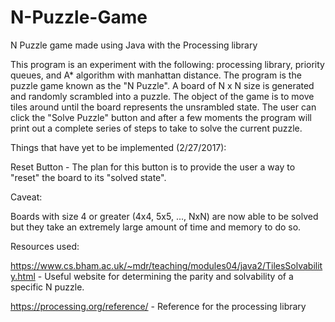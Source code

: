 # N-Puzzle-Game
N Puzzle game made using Java with the Processing library

This program is an experiment with the following: processing library, priority queues, and A* algorithm with manhattan distance. The program is the puzzle game known as the "N Puzzle". A board of N x N size is generated and randomly scrambled into a puzzle.  The object of the game is to move tiles around until the board represents the unsrambled state.  The user can click the "Solve Puzzle" button and after a few moments the program will print out a complete series of steps to take to solve the current puzzle.  

Things that have yet to be implemented (2/27/2017):

Reset Button - The plan for this button is to provide the user a way to "reset" the board to its "solved state".

Caveat:

Boards with size 4 or greater (4x4, 5x5, ..., NxN) are now able to be solved but they take an extremely large amount of time and memory to do so. 


Resources used:

https://www.cs.bham.ac.uk/~mdr/teaching/modules04/java2/TilesSolvability.html - Useful website for determining the parity and solvability of a specific N puzzle.  

https://processing.org/reference/ - Reference for the processing library


